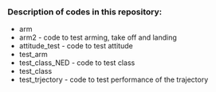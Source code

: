 ### Description of codes in this repository:

- arm 
- arm2 - code to test arming, take off and landing
- attitude_test - code to test attitude
- test_arm
- test_class_NED - code to test class
- test_class
- test_trjectory - code to test performance of the trajectory